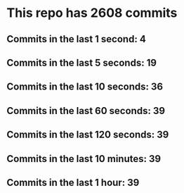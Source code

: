 # This repo has 2608 commits

## Commits in the last 1 second: 4
## Commits in the last 5 seconds: 19
## Commits in the last 10 seconds: 36
## Commits in the last 60 seconds: 39
## Commits in the last 120 seconds: 39
## Commits in the last 10 minutes: 39
## Commits in the last 1 hour: 39
